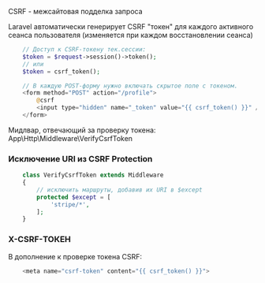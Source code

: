 CSRF - межсайтовая подделка запроса

Laravel автоматически генерирует CSRF "токен" для каждого активного сеанса пользователя (изменяется при каждом восстановлении сеанса)

```php
    // Доступ к CSRF-токену тек.сессии:
    $token = $request->session()->token();
    // или
    $token = csrf_token();

    // В каждую POST-форму нужно включать скрытое поле с токеном.
    <form method="POST" action="/profile">
        @csrf
        <input type="hidden" name="_token" value="{{ csrf_token() }}" />
    </form>
```

Мидлвар, отвечающий за проверку токена:
App\Http\Middleware\VerifyCsrfToken

### Исключение URI из CSRF Protection

```php
    class VerifyCsrfToken extends Middleware
    {
        // исключить маршруты, добавив их URI в $except
        protected $except = [
            'stripe/*',
        ];
    }
```

### X-CSRF-ТОКЕН

В дополнение к проверке токена CSRF:

```php
    <meta name="csrf-token" content="{{ csrf_token() }}">
```
